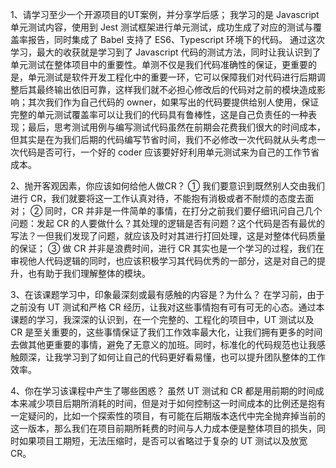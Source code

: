 1、请学习至少一个开源项目的UT案例，并分享学后感；
我学习的是 Javascript 单元测试内容，使用到 Jest 测试框架进行单元测试，成功生成了对应的测试与覆盖率报告，同时集成了 Babel 支持了 ES6、Typescript 环境下的代码。
通过这次学习，最大的收获就是学习到了 Javascript 代码的测试方法，同时让我认识到了单元测试在整体项目中的重要性。单测不仅是我们代码准确性的保证，更重要的是，单元测试是软件开发工程化中的重要一环，它可以保障我们对代码进行后期调整后其最终输出依旧可靠，这样我们就不必担心修改后的代码对之前的模块造成影响；其次我们作为自己代码的 owner，如果写出的代码要提供给别人使用，保证完整的单元测试覆盖率可以让我们的代码具有鲁棒性，这是自己负责任的一种表现；最后，思考测试用例与编写测试代码虽然在前期会花费我们很大的时间成本，但其实是在为我们后期的代码编写节省时间，我们不必修改一次代码就从头考虑一次代码是否可行，一个好的 coder 应该要好好利用单元测试来为自己的工作节省成本。

2、抛开客观因素，你应该如何给他人做CR？
① 我们要意识到既然别人交由我们进行 CR，我们就要将这一工作认真对待，不能抱有消极或者不耐烦的态度去面对；
② 同时，CR 并非是一件简单的事情，在打分之前我们要仔细讯问自己几个问题：发起 CR 的人要做什么？其处理的逻辑是否有问题？这个代码是否有最优的写法？一但我们发现了问题，就应该及时对其进行打回处理，这是对整体代码质量的保证；
③ 做 CR 并非是浪费时间，进行 CR 其实也是一个学习的过程，我们在审视他人代码逻辑的同时，也应该积极学习其代码优秀的一部分，这是对自己的提升，也有助于我们理解整体的模块。

3、在该课题学习中，印象最深刻或最有感触的内容是？为什么？
在学习前，由于之前没有 UT 测试和严格 CR 经历，让我对这些事情抱有可有可无的心态。通过本课题的学习，我深深的认识到，在一个完整的、工程化的项目中，UT 测试以及 CR 是至关重要的，这些事情保证了我们工作效率最大化，让我们拥有更多的时间去做其他更重要的事情，避免了无意义的加班。同时，标准化的代码规范也让我感触颇深，让我学习到了如何让自己的代码更好看易懂，也可以提升团队整体的工作效率。

4、你在学习该课程中产生了哪些困惑？
虽然 UT 测试和 CR 都是用前期的时间成本来减少项目后期所消耗的时间，但是对于如何控制这一时间成本的比例还是抱有一定疑问的，比如一个探索性的项目，有可能在后期版本迭代中完全抛弃掉当前的这一版本，那么我们在项目前期所耗费的时间与人力成本便是整体项目的损失，同时如果项目工期短，无法压缩时，是否可以省略过于复杂的 UT 测试以及放宽 CR。